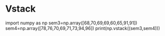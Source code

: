 # Vstack
import numpy as np
sem3=np.array([68,70,69,69,60,65,91,91])
sem4=np.array([78,76,70,69,71,73,94,96])
print(np.vstack((sem3,sem4)))
